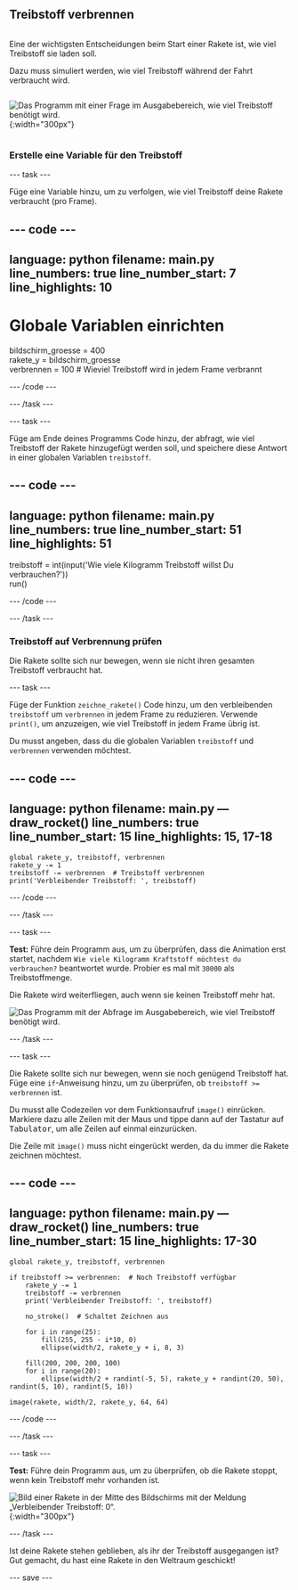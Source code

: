 ## Treibstoff verbrennen

<div style="display: flex; flex-wrap: wrap">
<div style="flex-basis: 200px; flex-grow: 1; margin-right: 15px;">

Eine der wichtigsten Entscheidungen beim Start einer Rakete ist, wie viel Treibstoff sie laden soll. 

Dazu muss simuliert werden, wie viel Treibstoff während der Fahrt verbraucht wird.
</div>

![Das Programm mit einer Frage im Ausgabebereich, wie viel Treibstoff benötigt wird.](images/burn_question_full.png){:width="300px"}

</div>

### Erstelle eine Variable für den Treibstoff

--- task ---

Füge eine Variable hinzu, um zu verfolgen, wie viel Treibstoff deine Rakete verbraucht (pro Frame).

--- code ---
---
language: python
filename: main.py
line_numbers: true
line_number_start: 7 
line_highlights: 10
---

# Globale Variablen einrichten
bildschirm_groesse = 400   
rakete_y = bildschirm_groesse  
verbrennen = 100  # Wieviel Treibstoff wird in jedem Frame verbrannt

--- /code ---

--- /task ---


--- task ---

Füge am Ende deines Programms Code hinzu, der abfragt, wie viel Treibstoff der Rakete hinzugefügt werden soll, und speichere diese Antwort in einer globalen Variablen `treibstoff`.

--- code ---
---
language: python
filename: main.py 
line_numbers: true
line_number_start: 51
line_highlights: 51
---

treibstoff = int(input('Wie viele Kilogramm Treibstoff willst Du verbrauchen?'))   
run()

--- /code ---

--- /task ---

### Treibstoff auf Verbrennung prüfen

Die Rakete sollte sich nur bewegen, wenn sie nicht ihren gesamten Treibstoff verbraucht hat.

--- task ---

Füge der Funktion `zeichne_rakete()` Code hinzu, um den verbleibenden `treibstoff` um `verbrennen` in jedem Frame zu reduzieren. Verwende `print()`, um anzuzeigen, wie viel Treibstoff in jedem Frame übrig ist.

Du musst angeben, dass du die globalen Variablen `treibstoff` und `verbrennen` verwenden möchtest.

--- code ---
---
language: python
filename: main.py — draw_rocket()
line_numbers: true
line_number_start: 15 
line_highlights: 15, 17-18
---

    global rakete_y, treibstoff, verbrennen   
    rakete_y -= 1   
    treibstoff -= verbrennen  # Treibstoff verbrennen   
    print('Verbleibender Treibstoff: ', treibstoff)

--- /code ---

--- /task ---

--- task ---

**Test:** Führe dein Programm aus, um zu überprüfen, dass die Animation erst startet, nachdem `Wie viele Kilogramm Kraftstoff möchtest du verbrauchen?` beantwortet wurde. Probier es mal mit `30000` als Treibstoffmenge.

Die Rakete wird weiterfliegen, auch wenn sie keinen Treibstoff mehr hat.

![Das Programm mit der Abfrage im Ausgabebereich, wie viel Treibstoff benötigt wird.](images/burn_question.png)

--- /task ---

--- task ---

Die Rakete sollte sich nur bewegen, wenn sie noch genügend Treibstoff hat. Füge eine `if`-Anweisung hinzu, um zu überprüfen, ob `treibstoff >= verbrennen` ist.

Du musst alle Codezeilen vor dem Funktionsaufruf `image()` einrücken. Markiere dazu alle Zeilen mit der Maus und tippe dann auf der Tastatur auf <kbd>Tabulator</kbd>, um alle Zeilen auf einmal einzurücken.

Die Zeile mit `image()` muss nicht eingerückt werden, da du immer die Rakete zeichnen möchtest.

--- code ---
---
language: python
filename: main.py — draw_rocket()
line_numbers: true
line_number_start: 15
line_highlights: 17-30
---

    global rakete_y, treibstoff, verbrennen  
    
    if treibstoff >= verbrennen:  # Noch Treibstoff verfügbar   
        rakete_y -= 1   
        treibstoff -= verbrennen   
        print('Verbleibender Treibstoff: ', treibstoff)   
    
        no_stroke()  # Schaltet Zeichnen aus   
    
        for i in range(25):   
            fill(255, 255 - i*10, 0)   
            ellipse(width/2, rakete_y + i, 8, 3)    
    
        fill(200, 200, 200, 100)   
        for i in range(20):   
            ellipse(width/2 + randint(-5, 5), rakete_y + randint(20, 50), randint(5, 10), randint(5, 10))   
    
    image(rakete, width/2, rakete_y, 64, 64)

--- /code ---

--- /task ---

--- task ---

**Test:** Führe dein Programm aus, um zu überprüfen, ob die Rakete stoppt, wenn kein Treibstoff mehr vorhanden ist.

![Bild einer Rakete in der Mitte des Bildschirms mit der Meldung „Verbleibender Treibstoff: 0“.](images/burn_empty.png){:width="300px"}

--- /task ---

Ist deine Rakete stehen geblieben, als ihr der Treibstoff ausgegangen ist? Gut gemacht, du hast eine Rakete in den Weltraum geschickt!

--- save ---

